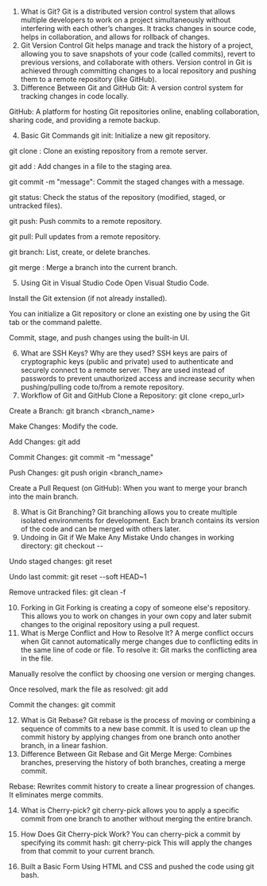 1. What is Git?
Git is a distributed version control system that allows multiple developers to work on a project simultaneously without interfering with each other’s changes. It tracks changes in source code, helps in collaboration, and allows for rollback of changes.
2. Git Version Control
Git helps manage and track the history of a project, allowing you to save snapshots of your code (called commits), revert to previous versions, and collaborate with others. Version control in Git is achieved through committing changes to a local repository and pushing them to a remote repository (like GitHub).
3. Difference Between Git and GitHub
Git: A version control system for tracking changes in code locally.


GitHub: A platform for hosting Git repositories online, enabling collaboration, sharing code, and providing a remote backup.


4. Basic Git Commands
git init: Initialize a new git repository.


git clone <url>: Clone an existing repository from a remote server.


git add <file>: Add changes in a file to the staging area.


git commit -m "message": Commit the staged changes with a message.


git status: Check the status of the repository (modified, staged, or untracked files).


git push: Push commits to a remote repository.


git pull: Pull updates from a remote repository.


git branch: List, create, or delete branches.


git merge <branch>: Merge a branch into the current branch.



5. Using Git in Visual Studio Code
Open Visual Studio Code.


Install the Git extension (if not already installed).


You can initialize a Git repository or clone an existing one by using the Git tab or the command palette.


Commit, stage, and push changes using the built-in UI.


6. What are SSH Keys? Why are they used?
SSH keys are pairs of cryptographic keys (public and private) used to authenticate and securely connect to a remote server. They are used instead of passwords to prevent unauthorized access and increase security when pushing/pulling code to/from a remote repository.
7. Workflow of Git and GitHub
Clone a Repository: git clone <repo_url>


Create a Branch: git branch <branch_name>


Make Changes: Modify the code.


Add Changes: git add <file>


Commit Changes: git commit -m "message"


Push Changes: git push origin <branch_name>


Create a Pull Request (on GitHub): When you want to merge your branch into the main branch.


8. What is Git Branching?
Git branching allows you to create multiple isolated environments for development. Each branch contains its version of the code and can be merged with others later.
9. Undoing in Git if We Make Any Mistake
Undo changes in working directory: git checkout -- <file>


Undo staged changes: git reset <file>


Undo last commit: git reset --soft HEAD~1


Remove untracked files: git clean -f


10. Forking in Git
Forking is creating a copy of someone else's repository. This allows you to work on changes in your own copy and later submit changes to the original repository using a pull request.
11. What is Merge Conflict and How to Resolve It?
A merge conflict occurs when Git cannot automatically merge changes due to conflicting edits in the same line of code or file. To resolve it:
Git marks the conflicting area in the file.


Manually resolve the conflict by choosing one version or merging changes.


Once resolved, mark the file as resolved: git add <file>


Commit the changes: git commit


12. What is Git Rebase?
Git rebase is the process of moving or combining a sequence of commits to a new base commit. It is used to clean up the commit history by applying changes from one branch onto another branch, in a linear fashion.
13. Difference Between Git Rebase and Git Merge
Merge: Combines branches, preserving the history of both branches, creating a merge commit.


Rebase: Rewrites commit history to create a linear progression of changes. It eliminates merge commits.


14. What is Cherry-pick?
git cherry-pick allows you to apply a specific commit from one branch to another without merging the entire branch.
15. How Does Git Cherry-pick Work?
You can cherry-pick a commit by specifying its commit hash:
git cherry-pick <commit-hash>
 This will apply the changes from that commit to your current branch.


16. Built a Basic Form Using HTML and CSS and pushed the code using git bash.
